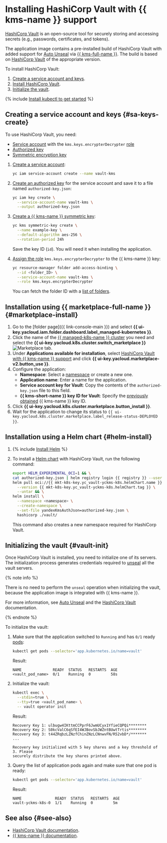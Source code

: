 # Installing HashiCorp Vault with {{ kms-name }} support

[HashiCorp Vault](https://www.vaultproject.io/) is an open-source tool for securely storing and accessing secrets (e.g., passwords, certificates, and tokens).

The application image contains a pre-installed build of HashiCorp Vault with added support for [Auto Unseal](https://developer.hashicorp.com/vault/docs/concepts/seal#auto-unseal) via [{{ kms-full-name }}](../../../kms/). The build is based on [HashiCorp Vault](https://github.com/hashicorp/vault/tags) of the appropriate version.

To install HashiCorp Vault:
1. [Create a service account and keys](#sa-keys-create).
1. [Install HashiCorp Vault](#install).
1. [Initialize the vault](#vault-init).

{% include [Install kubectl to get started](../../../_includes/managed-kubernetes/kubectl-before-you-begin.md) %}

## Creating a service account and keys {#sa-keys-create}

To use HashiCorp Vault, you need:
* [Service account](../../../iam/concepts/users/service-accounts.md) with the `kms.keys.encrypterDecrypter` [role](../../../iam/concepts/access-control/roles.md)
* [Authorized key](../../../iam/concepts/authorization/key.md)
* [Symmetric encryption key](../../../kms/concepts/key.md)
1. [Create a service account](../../../iam/operations/sa/create.md):

   ```bash
   yc iam service-account create --name vault-kms
   ```

1. [Create an authorized key](../../../iam/operations/authorized-key/create.md) for the service account and save it to a file named `authorized-key.json`:

   ```bash
   yc iam key create \
     --service-account-name vault-kms \
     --output authorized-key.json
   ```

1. [Create a {{ kms-name }} symmetric key](../../../kms/operations/key.md#create):

   ```bash
   yc kms symmetric-key create \
     --name example-key \
     --default-algorithm aes-256 \
     --rotation-period 24h
   ```

   Save the key ID (`id`). You will need it when installing the application.
1. [Assign the role](../../../iam/operations/roles/grant.md) `kms.keys.encrypterDecrypter` to the {{ kms-name }} key:

   ```bash
   yc resource-manager folder add-access-binding \
     --id <folder_ID> \
     --service-account-name vault-kms \
     --role kms.keys.encrypterDecrypter
   ```

   You can fetch the folder ID with a [list of folders](../../../resource-manager/operations/folder/get-id.md).

## Installation using {{ marketplace-full-name }} {#marketplace-install}

1. Go to the [folder page]({{ link-console-main }}) and select **{{ ui-key.yacloud.iam.folder.dashboard.label_managed-kubernetes }}**.
1. Click the name of the [{{ managed-k8s-name }} cluster](../../concepts/index.md#kubernetes-cluster) you need and select the **{{ ui-key.yacloud.k8s.cluster.switch_marketplace }}** ![Marketplace](../../../_assets/marketplace.svg) tab.
1. Under **Applications available for installation**, select [HashiCorp Vault with {{ kms-name }} support](/marketplace/products/yc/vault-yckms-k8s) and click **{{ ui-key.yacloud.marketplace-v2.button_use }}**.
1. Configure the application:
   * **Namespace**: Select a [namespace](../../concepts/index.md#namespace) or create a new one.
   * **Application name**: Enter a name for the application.
   * **Service account key for Vault**: Copy the contents of the `authorized-key.json` file to this field.
   * **{{ kms-short-name }} key ID for Vault**: Specify the [previously obtained](#sa-keys-create) {{ kms-name }} key ID.
1. Click **{{ ui-key.yacloud.k8s.cluster.marketplace.button_install }}**.
1. Wait for the application to change its status to `{{ ui-key.yacloud.k8s.cluster.marketplace.label_release-status-DEPLOYED }}`.

## Installation using a Helm chart {#helm-install}

1. {% include [Install Helm](../../../_includes/managed-kubernetes/helm-install.md) %}
1. To install a [Helm chart](https://helm.sh/docs/topics/charts/) with HashiCorp Vault, run the following command:

   ```bash
   export HELM_EXPERIMENTAL_OCI=1 && \
   cat authorized-key.json | helm registry login {{ registry }} --username 'json_key' --password-stdin && \
   helm pull oci://{{ mkt-k8s-key.yc_vault-yckms-k8s.helmChart.name }} \
     --version {{ mkt-k8s-key.yc_vault-yckms-k8s.helmChart.tag }} \
     --untar && \
   helm install \
     --namespace <namespace> \
     --create-namespace \
     --set-file yandexKmsAuthJson=authorized-key.json \
     hashicorp ./vault/
   ```

   This command also creates a new namespace required for HashiCorp Vault.

## Initializing the vault {#vault-init}

Once HashiCorp Vault is installed, you need to initialize one of its servers. The initialization process generates credentials required to [unseal](https://www.vaultproject.io/docs/concepts/seal#why) all the vault servers.

{% note info %}

There is no need to perform the `unseal` operation when initializing the vault, because the application image is integrated with {{ kms-name }}.

For more information, see [Auto Unseal](../../../kms/tutorials/vault-secret.md) and the [HashiCorp Vault](https://learn.hashicorp.com/tutorials/vault/kubernetes-raft-deployment-guide?in=vault/kubernetes#initialize-and-unseal-vault) documentation.

{% endnote %}

To initialize the vault:
1. Make sure that the application switched to `Running` and has `0/1` ready [pods](../../concepts/index.md#pod):

   ```bash
   kubectl get pods --selector='app.kubernetes.io/name=vault'
   ```

   Result:

   ```text
   NAME              READY  STATUS   RESTARTS  AGE
   <vault_pod_name>  0/1    Running  0         58s
   ```

1. Initialize the vault:

   ```bash
   kubectl exec \
     --stdin=true \
     --tty=true <vault_pod_name> \
     -- vault operator init
   ```

   Result:

   ```text
   Recovery Key 1: ulbugw4IKttmCCPprF6JwmUCyx1YfieCQPQi********
   Recovery Key 2: S0kcValC6qSfEI4WJBovSbJWZntBUwtTrtis********
   Recovery Key 3: t44ZRqbzLZNzfChinZNzLCNnwvFN/R52vbD*/*******
   ...

   Recovery key initialized with 5 key shares and a key threshold of 3. Please
   securely distribute the key shares printed above.
   ```

1. Query the list of application pods again and make sure that one pod is ready:

   ```bash
   kubectl get pods --selector='app.kubernetes.io/name=vault'
   ```

   Result:

   ```text
   NAME               READY  STATUS   RESTARTS  AGE
   vault-yckms-k8s-0  1/1    Running  0         5m
   ```

## See also {#see-also}

* [HashiCorp Vault documentation](https://developer.hashicorp.com/vault/docs?product_intent=vault).
* [{{ kms-name }} documentation](../../../kms/).